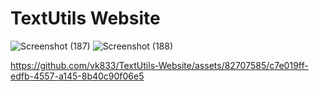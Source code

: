 # TextUtils Website

![Screenshot (187)](https://github.com/vk833/TextUtils-Website/assets/82707585/66e38e8d-a857-447b-8d54-180ba1c78d77)
![Screenshot (188)](https://github.com/vk833/TextUtils-Website/assets/82707585/34d69cc5-3890-4eb4-8ddd-68e835dfdeff)


 https://github.com/vk833/TextUtils-Website/assets/82707585/c7e019ff-edfb-4557-a145-8b40c90f06e5

